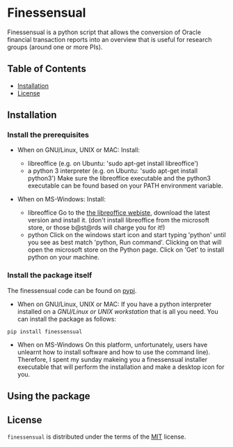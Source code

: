 # Finessensual

Finessensual is a python script that allows the conversion of Oracle financial transaction reports into an overview that is useful for research groups (around one or more PIs).

## Table of Contents

- [Installation](#installation)
- [License](#license)

## Installation

### Install the prerequisites

  - When on GNU/Linux, UNIX or MAC:
    Install:
	  - libreoffice
   	    (e.g. on Ubuntu: 'sudo apt-get install libreoffice')
	  - a python 3 interpreter
	    (e.g. on Ubuntu: 'sudo apt-get install python3')
    Make sure the libreoffice executable and the python3 executable can be found based on your PATH environment variable.
	
  - When on MS-Windows:
    Install:
	  - libreoffice
        Go to the [the libreoffice webiste](https://libreoffice.org), download the latest version and install it.
		(don't install libreoffice from the microsoft store, or those b@st@rds will charge you for it!)
	  - python
	    Click on the windows start icon and start typing 'python' until you see as best match 'python, Run command'. Clicking on that will open the microsoft store on the Python page. Click on 'Get' to install python on your machine.

### Install the package itself

The finessensual code can be found on [pypi](https://pypi.org/project/finessensual/). 

  - When on GNU/Linux, UNIX or MAC:
    If you have a python interpreter installed on a *GNU/Linux or UNIX workstation* that is all you need. You can install the package as follows:
```console
pip install finessensual
```

  - When on MS-Windows
    On this platform, unfortunately, users have unlearnt how to install software and how to use the command line). Therefore, I spent my sunday makeing you a finessensual installer executable that will perform the installation and make a desktop icon for you.

## Using the package


## License

`finessensual` is distributed under the terms of the [MIT](https://spdx.org/licenses/MIT.html) license.
